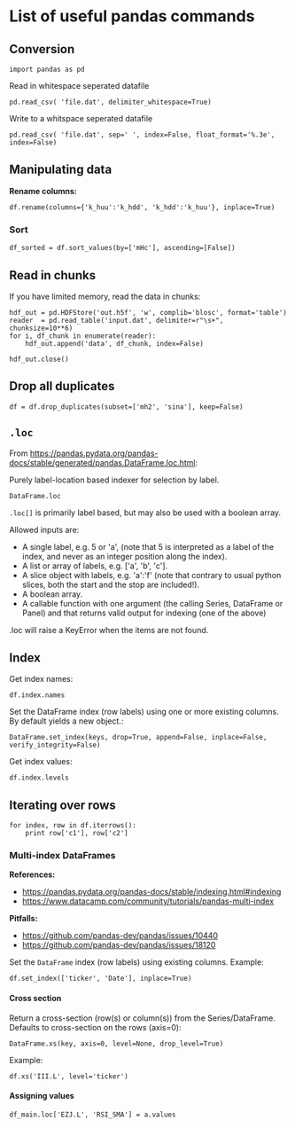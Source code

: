 # List of useful pandas commands

## Conversion

~~~~
import pandas as pd
~~~~

Read in whitespace seperated datafile

~~~~
pd.read_csv( 'file.dat', delimiter_whitespace=True)
~~~~


Write to a whitspace seperated datafile

~~~~
pd.read_csv( 'file.dat', sep=' ', index=False, float_format='%.3e', index=False)
~~~~

## Manipulating data

**Rename columns:**

~~~~
df.rename(columns={'k_huu':'k_hdd', 'k_hdd':'k_huu'}, inplace=True)
~~~~

### Sort

~~~~
df_sorted = df.sort_values(by=['mHc'], ascending=[False])
~~~~

## Read in chunks

If you have limited memory, read the data in chunks:

~~~~
hdf_out = pd.HDFStore('out.h5f', 'w', complib='blosc', format='table')
reader  = pd.read_table('input.dat', delimiter=r"\s+", chunksize=10**6)
for i, df_chunk in enumerate(reader):
    hdf_out.append('data', df_chunk, index=False)

hdf_out.close()
~~~~


## Drop all duplicates

~~~~
df = df.drop_duplicates(subset=['mh2', 'sina'], keep=False)
~~~~

## `.loc`

From https://pandas.pydata.org/pandas-docs/stable/generated/pandas.DataFrame.loc.html:

Purely label-location based indexer for selection by label.

`DataFrame.loc`

`.loc[]` is primarily label based, but may also be used with a boolean array.

Allowed inputs are:

- A single label, e.g. 5 or 'a', (note that 5 is interpreted as a label of the index, and never as an integer position along the index).
- A list or array of labels, e.g. ['a', 'b', 'c'].
- A slice object with labels, e.g. 'a':'f' (note that contrary to usual python slices, both the start and the stop are included!).
- A boolean array.
- A callable function with one argument (the calling Series, DataFrame or Panel) and that returns valid output for indexing (one of the above)

.loc will raise a KeyError when the items are not found.

## Index

Get index names:

~~~~
df.index.names
~~~~

Set the DataFrame index (row labels) using one or more existing columns. By default yields a new
object.:

~~~~
DataFrame.set_index(keys, drop=True, append=False, inplace=False, verify_integrity=False)
~~~~

Get index values:

~~~~
df.index.levels
~~~~

## Iterating over rows

~~~~
for index, row in df.iterrows():
    print row['c1'], row['c2']
~~~~

### Multi-index DataFrames

**References:**
- https://pandas.pydata.org/pandas-docs/stable/indexing.html#indexing
- https://www.datacamp.com/community/tutorials/pandas-multi-index

**Pitfalls:**
- https://github.com/pandas-dev/pandas/issues/10440
- https://github.com/pandas-dev/pandas/issues/18120

Set the `DataFrame` index (row labels) using existing columns.
Example:

~~~~
df.set_index(['ticker', 'Date'], inplace=True)
~~~~

#### Cross section

Return a cross-section (row(s) or column(s)) from the Series/DataFrame. Defaults to cross-section on
the rows (axis=0):
~~~~
DataFrame.xs(key, axis=0, level=None, drop_level=True)
~~~~

Example:

~~~~
df.xs('III.L', level='ticker')
~~~~

#### Assigning values

~~~~
df_main.loc['EZJ.L', 'RSI_SMA'] = a.values
~~~~
